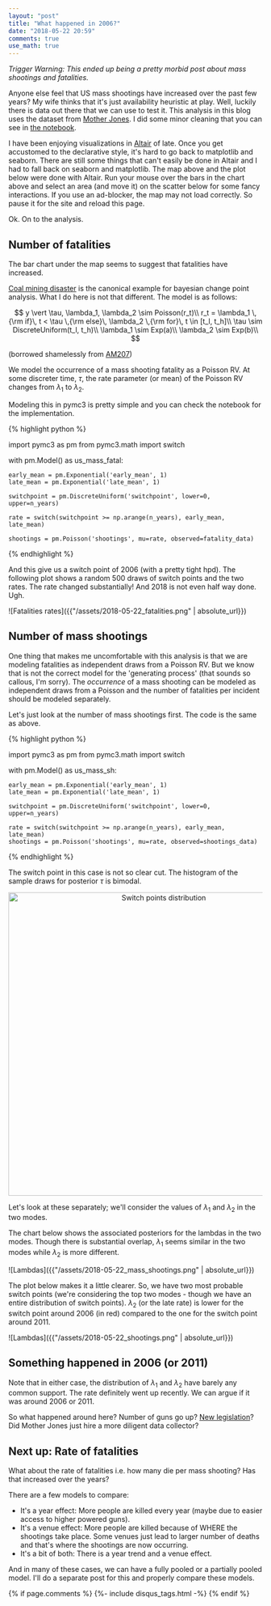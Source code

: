 ```yaml
---
layout: "post"
title: "What happened in 2006?"
date: "2018-05-22 20:59"
comments: true
use_math: true
---
```


<div id="vis"></div>

<script type="text/javascript">
  var spec = "{{"/assets/US_mass_shooting_map.json" | absolute_url}}";
  var opt = {"actions":false}
  vegaEmbed('#vis', spec, opt).then(function(result) {
    // access view as result.view
  }).catch(console.error);
</script>

*Trigger Warning: This ended up being a pretty morbid post about mass shootings and fatalities.*

Anyone else feel that US mass shootings have increased over the past few years? My wife thinks that it's just availability heuristic at play. Well, luckily there is data out there that we can use to test it. This analysis in this blog uses the dataset from [Mother Jones](https://www.motherjones.com/politics/2012/12/mass-shootings-mother-jones-full-data/). I did some minor cleaning that you can see in [the notebook](https://github.com/sidravi1/Blog/blob/master/nbs/US_Shootings_Altair.ipynb).

I have been enjoying visualizations in [Altair](https://altair-viz.github.io/) of late. Once you get accustomed to the declarative style, it's hard to go back to matplotlib and seaborn. There are still some things that can't easily be done in Altair and I had to fall back on seaborn and matplotlib. The map above and the plot below were done with Altair. Run your mouse over the bars in the chart above and select an area (and move it) on the scatter below for some fancy interactions. If you use an ad-blocker, the map may not load correctly. So pause it for the site and reload this page.

<div id="vis2" align="center"></div>

<script type="text/javascript">
  var spec = "{{"/assets/US_mass_shooting_byyear.json" | absolute_url}}";
  var opt = {"actions":false}
  vegaEmbed('#vis2', spec, opt).then(function(result) {
    // access view as result.view
  }).catch(console.error);
</script>

Ok. On to the analysis.

## Number of fatalities

The bar chart under the map seems to suggest that fatalities have increased.

[Coal mining disaster](http://docs.pymc.io/notebooks/getting_started#Case-study-2:-Coal-mining-disasters) is the canonical example for bayesian change point analysis. What I do here is not that different. The model is as follows:

$$
y \vert \tau, \lambda_1, \lambda_2 \sim Poisson(r_t)\\
r_t = \lambda_1 \,{\rm if}\, t < \tau \,{\rm else}\, \lambda_2 \,{\rm for}\, t \in [t_l, t_h]\\
\tau \sim DiscreteUniform(t_l, t_h)\\
\lambda_1 \sim Exp(a)\\
\lambda_2 \sim Exp(b)\\
$$

(borrowed shamelessly from [AM207](https://am207.github.io/2017/wiki/switchpoint.html))

We model the occurrence of a mass shooting fatality as a Poisson RV. At some discreter time, $\tau$, the rate parameter (or mean) of the Poisson RV changes from $\lambda_1$ to $\lambda_2$.

Modeling this in pymc3 is pretty simple and you can check the notebook for the implementation.

{% highlight python %}

import pymc3 as pm
from pymc3.math import switch

with pm.Model() as us_mass_fatal:

    early_mean = pm.Exponential('early_mean', 1)
    late_mean = pm.Exponential('late_mean', 1)

    switchpoint = pm.DiscreteUniform('switchpoint', lower=0, upper=n_years)

    rate = switch(switchpoint >= np.arange(n_years), early_mean, late_mean)

    shootings = pm.Poisson('shootings', mu=rate, observed=fatality_data)

{% endhighlight %}

And this give us a switch point of 2006 (with a pretty tight hpd). The following plot shows a random 500 draws of switch points and the two rates. The rate changed substantially! And 2018 is not even half way done. Ugh.

![Fatalities rates]({{"/assets/2018-05-22_fatalities.png" | absolute_url}})

## Number of mass shootings

One thing that makes me uncomfortable with this analysis is that we are modeling fatalities as independent draws from a Poisson RV. But we know that is not the correct model for the 'generating process' (that sounds so callous, I'm sorry). The *occurrence* of a mass shooting can be modeled as independent draws from a Poisson and the number of fatalities per incident should be modeled separately.

Let's just look at the number of mass shootings first. The code is the same as above.

{% highlight python %}

import pymc3 as pm
from pymc3.math import switch

with pm.Model() as us_mass_sh:

    early_mean = pm.Exponential('early_mean', 1)
    late_mean = pm.Exponential('late_mean', 1)

    switchpoint = pm.DiscreteUniform('switchpoint', lower=0, upper=n_years)

    rate = switch(switchpoint >= np.arange(n_years), early_mean, late_mean)
    shootings = pm.Poisson('shootings', mu=rate, observed=shootings_data)

{% endhighlight %}

The switch point in this case is not so clear cut. The histogram of the sample draws for posterior $\tau$ is bimodal.

<div align="center">
<img src="{{"/assets/2018-05-22_shootings_switchpoint.png" | absolute_url}}" alt="Switch points distribution" style="width: 600px;"/>
</div>

Let's look at these separately; we'll consider the values of $\lambda_1$ and $\lambda_2$ in the two modes.

The chart below shows the associated posteriors for the lambdas in the two modes. Though there is substantial overlap, $\lambda_1$ seems similar in the two modes while $\lambda_2$ is more different.

![Lambdas]({{"/assets/2018-05-22_mass_shootings.png" | absolute_url}})

The plot below makes it a little clearer. So, we have two most probable switch points (we're considering the top two modes - though we have an entire distribution of switch points). $\lambda_2$ (or the late rate) is lower for the switch point around 2006 (in red) compared to the one for the  switch point around 2011.

![Lambdas]({{"/assets/2018-05-22_shootings.png" | absolute_url}})

## Something happened in 2006 (or 2011)

Note that in either case, the distribution of $\lambda_1$ and $\lambda_2$ have barely any common support. The rate definitely went up recently. We can argue if it was around 2006 or 2011.

So what happened around here? Number of guns go up? [New legislation](http://time.com/5169210/us-gun-control-laws-history-timeline/)? Did Mother Jones just hire a more diligent data collector?

## Next up: Rate of fatalities

<div id="vis3"></div>

<script type="text/javascript">
  var spec = "{{"/assets/US_mass_shooting_venue.json" | absolute_url}}";
  var opt = {"actions":false}
  vegaEmbed('#vis3', spec, opt).then(function(result) {
    // access view as result.view
  }).catch(console.error);
</script>

What about the rate of fatalities i.e. how many die per mass shooting? Has that increased over the years?

There are a few models to compare:
- It's a year effect: More people are killed every year (maybe due to easier access to higher powered guns).
- It's a venue effect: More people are killed because of WHERE the shootings take place. Some venues just lead to larger number of deaths and that's where the shootings are now occurring.
- It's a bit of both: There is a year trend and a venue effect.

And in many of these cases, we can have a fully pooled or a partially pooled model. I'll do a separate post for this and properly compare these models.

{% if page.comments %}
  {%- include disqus_tags.html -%}
{% endif %}

